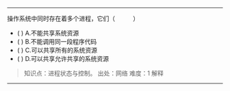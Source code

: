---
操作系统中同时存在着多个进程，它们（　　　）
- ( ) A.不能共享系统资源 
- ( ) B.不能调用同一段程序代码 
- ( ) C.可以共享所有的系统资源 
- ( ) D.可以共享允许共享的系统资源

> 知识点：进程状态与控制。
> 出处：网络
> 难度：1
> 解释

---